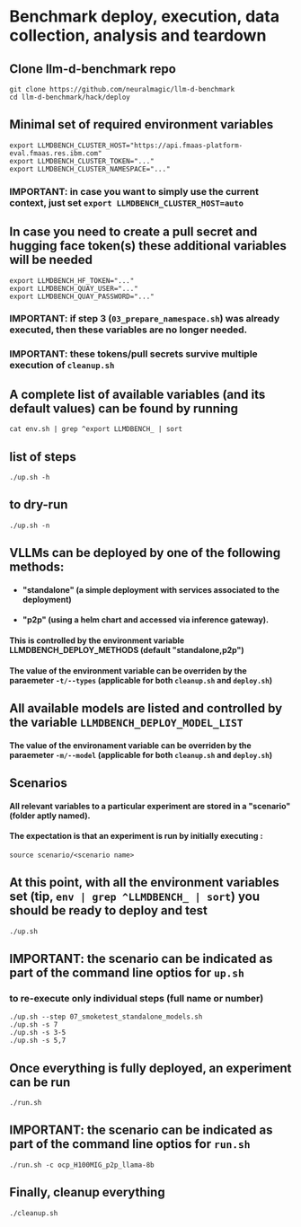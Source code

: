 # Benchmark deploy, execution, data collection, analysis and teardown

## Clone llm-d-benchmark repo
```
git clone https://github.com/neuralmagic/llm-d-benchmark
cd llm-d-benchmark/hack/deploy
```

## Minimal set of required environment variables
```
export LLMDBENCH_CLUSTER_HOST="https://api.fmaas-platform-eval.fmaas.res.ibm.com"
export LLMDBENCH_CLUSTER_TOKEN="..."
export LLMDBENCH_CLUSTER_NAMESPACE="..."
```
### IMPORTANT: in case you want to simply use the current context, just set `export LLMDBENCH_CLUSTER_HOST=auto`

## In case you need to create a pull secret and hugging face token(s) these additional variables will be needed
```
export LLMDBENCH_HF_TOKEN="..."
export LLMDBENCH_QUAY_USER="..."
export LLMDBENCH_QUAY_PASSWORD="..."
```
### IMPORTANT: if step 3 (`03_prepare_namespace.sh`) was already executed, then these variables are no longer needed.
### IMPORTANT: these tokens/pull secrets survive multiple execution of `cleanup.sh`

## A complete list of available variables (and its default values) can be found by running
 `cat env.sh | grep ^export LLMDBENCH_ | sort`

## list of steps
```
./up.sh -h
```

## to dry-run
```
./up.sh -n
```

## VLLMs can be deployed by one of the following methods:
* #### "standalone" (a simple deployment with services associated to the deployment)
* #### "p2p" (using a helm chart and accessed via inference gateway).
#### This is controlled by the environment variable LLMDBENCH_DEPLOY_METHODS (default "standalone,p2p")
#### The value of the environment variable can be overriden by the paraemeter `-t/--types` (applicable for both `cleanup.sh` and `deploy.sh`)

## All available models are listed and controlled by the variable `LLMDBENCH_DEPLOY_MODEL_LIST`
#### The value of the environament variable can be overriden by the paraemeter `-m/--model` (applicable for both `cleanup.sh` and `deploy.sh`)

## Scenarios
#### All relevant variables to a particular experiment are stored in a "scenario" (folder aptly named).
#### The expectation is that an experiment is run by initially executing :

```
source scenario/<scenario name>
```

## At this point, with all the environment variables set (tip, `env | grep ^LLMDBENCH_ | sort`) you should be ready to deploy and test
```
./up.sh
```

## IMPORTANT: the scenario can be indicated as part of the command line optios for `up.sh`

### to re-execute only individual steps (full name or number)
```
./up.sh --step 07_smoketest_standalone_models.sh
./up.sh -s 7
./up.sh -s 3-5
./up.sh -s 5,7
```

## Once everything is fully deployed, an experiment can be run
```
./run.sh
```
## IMPORTANT: the scenario can be indicated as part of the command line optios for `run.sh`

```
./run.sh -c ocp_H100MIG_p2p_llama-8b
```

## Finally, cleanup everything
```
./cleanup.sh
```